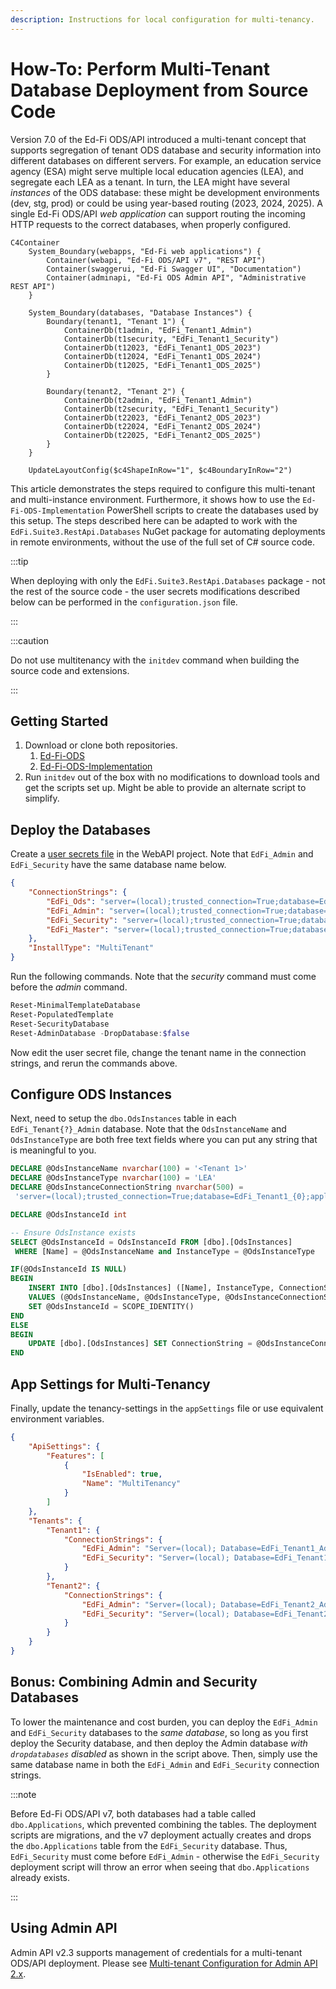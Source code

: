 ```yaml
---
description: Instructions for local configuration for multi-tenancy.
---
```


# How-To: Perform Multi-Tenant Database Deployment from Source Code

Version 7.0 of the Ed-Fi ODS/API introduced a multi-tenant concept that supports
segregation of tenant ODS database and security information into different
databases on different servers. For example, an education service agency (ESA)
might serve multiple local education agencies (LEA), and segregate each LEA as a
tenant. In turn, the LEA might have several _instances_ of the ODS database:
these might be development environments (dev, stg, prod) or could be using
year-based routing (2023, 2024, 2025). A single Ed-Fi ODS/API _web application_
can support routing the incoming HTTP requests to the correct databases, when
properly configured.

```mermaid
C4Container
    System_Boundary(webapps, "Ed-Fi web applications") {
        Container(webapi, "Ed-Fi ODS/API v7", "REST API")
        Container(swaggerui, "Ed-Fi Swagger UI", "Documentation")
        Container(adminapi, "Ed-Fi ODS Admin API", "Administrative REST API")
    }

    System_Boundary(databases, "Database Instances") {
        Boundary(tenant1, "Tenant 1") {
            ContainerDb(t1admin, "EdFi_Tenant1_Admin")
            ContainerDb(t1security, "EdFi_Tenant1_Security")
            ContainerDb(t12023, "EdFi_Tenant1_ODS_2023")
            ContainerDb(t12024, "EdFi_Tenant1_ODS_2024")
            ContainerDb(t12025, "EdFi_Tenant1_ODS_2025")
        }

        Boundary(tenant2, "Tenant 2") {
            ContainerDb(t2admin, "EdFi_Tenant1_Admin")
            ContainerDb(t2security, "EdFi_Tenant1_Security")
            ContainerDb(t22023, "EdFi_Tenant2_ODS_2023")
            ContainerDb(t22024, "EdFi_Tenant2_ODS_2024")
            ContainerDb(t22025, "EdFi_Tenant2_ODS_2025")
        }
    }

    UpdateLayoutConfig($c4ShapeInRow="1", $c4BoundaryInRow="2")
```

This article demonstrates the steps required to configure this multi-tenant and
multi-instance environment. Furthermore, it shows how to use the
`Ed-Fi-ODS-Implementation` PowerShell scripts to create the databases used by
this setup. The steps described here can be adapted to work with the
`EdFi.Suite3.RestApi.Databases` NuGet package for automating deployments in
remote environments, without the use of the full set of C# source code.

:::tip

When deploying with only the `EdFi.Suite3.RestApi.Databases` package - not the
rest of the source code - the user secrets modifications described below can be
performed in the `configuration.json` file.

:::

:::caution

Do not use multitenancy with the `initdev` command when building the source code
and extensions.

:::

## Getting Started

1. Download or clone both repositories.
   1. [Ed-Fi-ODS](https://github.com/Ed-Fi-Alliance-OSS/Ed-Fi-ODS)
   2. [Ed-Fi-ODS-Implementation](https://github.com/Ed-Fi-Alliance-OSS/Ed-Fi-ODS-Implementation)
2. Run `initdev` out of the box with no modifications to download tools and get
   the scripts set up. Might be able to provide an alternate script to simplify.

## Deploy the Databases

Create a [user secrets
file](https://learn.microsoft.com/en-us/aspnet/core/security/app-secrets?view=aspnetcore-8.0&tabs=windows)
in the WebAPI project. Note that `EdFi_Admin` and `EdFi_Security` have the same
database name below.

```json
{
    "ConnectionStrings": {
        "EdFi_Ods": "server=(local);trusted_connection=True;database=EdFi_Tenant1_{0};Application Name=EdFi.Ods.WebApi",
        "EdFi_Admin": "server=(local);trusted_connection=True;database=EdFi_Tenant1_Admin;Application Name=EdFi.Ods.WebApi",
        "EdFi_Security": "server=(local);trusted_connection=True;database=EdFi_Tenant1_Security;persist security info=True;Application Name=EdFi.Ods.WebApi",
        "EdFi_Master": "server=(local);trusted_connection=True;database=master;Application Name=EdFi.Ods.WebApi"
    },
    "InstallType": "MultiTenant"
}
```

Run the following commands. Note that the _security_ command must come before
the _admin_ command.

```powershell
Reset-MinimalTemplateDatabase
Reset-PopulatedTemplate
Reset-SecurityDatabase
Reset-AdminDatabase -DropDatabase:$false
```

Now edit the user secret file, change the tenant name in the connection strings,
and rerun the commands above.

## Configure ODS Instances

Next, need to setup the `dbo.OdsInstances` table in each
`EdFi_Tenant{?}_Admin` database. Note that the `OdsInstanceName` and
`OdsInstanceType` are both free text fields where you can put any string that is
meaningful to you.

```sql
DECLARE @OdsInstanceName nvarchar(100) = '<Tenant 1>'
DECLARE @OdsInstanceType nvarchar(100) = 'LEA'
DECLARE @OdsInstanceConnectionString nvarchar(500) =
 'server=(local);trusted_connection=True;database=EdFi_Tenant1_{0};application name=EdFi.Ods.WebApi;Encrypt=False'

DECLARE @OdsInstanceId int

-- Ensure OdsInstance exists
SELECT @OdsInstanceId = OdsInstanceId FROM [dbo].[OdsInstances]
 WHERE [Name] = @OdsInstanceName and InstanceType = @OdsInstanceType

IF(@OdsInstanceId IS NULL)
BEGIN
    INSERT INTO [dbo].[OdsInstances] ([Name], InstanceType, ConnectionString)
    VALUES (@OdsInstanceName, @OdsInstanceType, @OdsInstanceConnectionString)
    SET @OdsInstanceId = SCOPE_IDENTITY()
END
ELSE
BEGIN
    UPDATE [dbo].[OdsInstances] SET ConnectionString = @OdsInstanceConnectionString WHERE OdsInstanceId = @OdsInstanceId
END
```

## App Settings for Multi-Tenancy

Finally, update the tenancy-settings in the `appSettings` file or use equivalent
environment variables.

```json
{
    "ApiSettings": {
        "Features": [
            {
                "IsEnabled": true,
                "Name": "MultiTenancy"
            }
        ]
    },
    "Tenants": {
        "Tenant1": {
            "ConnectionStrings": {
                "EdFi_Admin": "Server=(local); Database=EdFi_Tenant1_Admin; Trusted_Connection=True; Application Name=EdFi.Ods.WebApi;",
                "EdFi_Security": "Server=(local); Database=EdFi_Tenant1_Security; Trusted_Connection=True; Persist Security Info=True; Application Name=EdFi.Ods.WebApi;"
            }
        },
        "Tenant2": {
            "ConnectionStrings": {
                "EdFi_Admin": "Server=(local); Database=EdFi_Tenant2_Admin; Trusted_Connection=True; Application Name=EdFi.Ods.WebApi;",
                "EdFi_Security": "Server=(local); Database=EdFi_Tenant2_Security; Trusted_Connection=True; Persist Security Info=True; Application Name=EdFi.Ods.WebApi;"
            }
        }
    }
}
```

## Bonus: Combining Admin and Security Databases

To lower the maintenance and cost burden, you can deploy the `EdFi_Admin` and
`EdFi_Security` databases to the _same database_, so long as you first deploy
the Security database, and then deploy the Admin database _with `dropdatabases`
disabled_ as shown in the script above. Then, simply use the same database name
in both the `EdFi_Admin` and `EdFi_Security` connection strings.

:::note

Before Ed-Fi ODS/API v7, both databases had a table called `dbo.Applications`,
which prevented combining the tables. The deployment scripts are migrations, and
the v7 deployment actually creates and drops the `dbo.Applications` table from
the `EdFi_Security` database. Thus, `EdFi_Security` must come before
`EdFi_Admin` - otherwise the `EdFi_Security` deployment script will throw an
error when seeing that `dbo.Applications` already exists.

:::

## Using Admin API

Admin API v2.3 supports management of credentials for a multi-tenant ODS/API
deployment. Please see [Multi-tenant Configuration for Admin API
2.x](/reference/admin-api/admin-api-2.x/technical-articles/multi-tenant-configuration-for-admin-api-2x).
